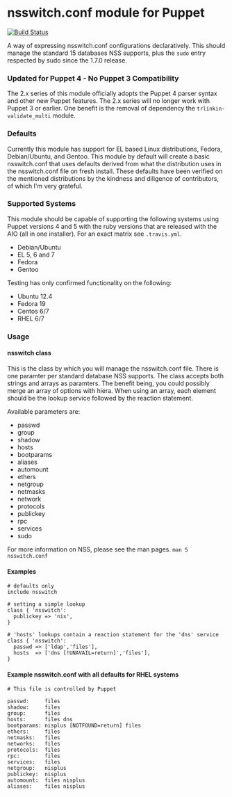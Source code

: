 # nsswitch.conf module for Puppet
[![Build Status](https://travis-ci.org/trlinkin/puppet-nsswitch.svg?branch=master)](https://travis-ci.org/trlinkin/puppet-nsswitch)

A way of expressing nsswitch.conf configurations declaratively. This
should manage the standard 15 databases NSS supports, plus the `sudo` entry
respected by sudo since the 1.7.0 release.

### Updated for Puppet 4 - No Puppet 3 Compatibility

The 2.x series of this module officially adopts the Puppet 4 parser syntax and
other new Puppet features. The 2.x series will no longer work with Puppet 3 or
earlier. One benefit is the removal of dependency the `trlinkin-validate_multi`
module.

### Defaults

Currently this module has support for EL based Linux distributions,
Fedora, Debian/Ubuntu, and Gentoo. This module by default will create a basic
nsswitch.conf that uses defaults derived from what the distribution uses in
the nsswitch.conf file on fresh install. These defaults have been verified
on the mentioned distributions by the kindness and diligence of
contributors, of which I'm very grateful.

### Supported Systems

This module should be capable of supporting the following systems using
Puppet versions 4 and 5 with the ruby versions that are released with
the AIO (all in one installer). For an exact matrix see `.travis.yml`.

 * Debian/Ubuntu
 * EL 5, 6 and 7
 * Fedora
 * Gentoo

Testing has only confirmed functionality on the following:
  * Ubuntu 12.4
  * Fedora 19
  * Centos 6/7
  * RHEL 6/7

### Usage

#### nsswitch class

This is the class by which you will manage the nsswitch.conf file. There
is one paramter per standard database NSS supports. The class accepts both strings
and arrays as paramters. The benefit being, you could possibly merge an array
of options with hiera. When using an array, each element should be the
lookup service followed by the reaction statement.

Available parameters are:

* passwd
* group
* shadow
* hosts
* bootparams
* aliases
* automount
* ethers
* netgroup
* netmasks
* network
* protocols
* publickey
* rpc
* services
* sudo


For more information on NSS, please see the man pages. `man 5 nsswitch.conf`

#### Examples

```puppet
# defaults only
include nsswitch

# setting a simple lookup
class { 'nsswitch':
  publickey => 'nis',
}

# 'hosts' lookups contain a reaction statement for the 'dns' service
class { 'nsswitch':
  passwd => ['ldap','files'],
  hosts  => ['dns [!UNAVAIL=return]','files'],
}
```

#### Example nsswitch.conf with all defaults for RHEL systems

    # This file is controlled by Puppet

    passwd:     files
    shadow:     files
    group:      files
    hosts:      files dns
    bootparams: nisplus [NOTFOUND=return] files
    ethers:     files
    netmasks:   files
    networks:   files
    protocols:  files
    rpc:        files
    services:   files
    netgroup:   nisplus
    publickey:  nisplus
    automount:  files nisplus
    aliases:    files nisplus
